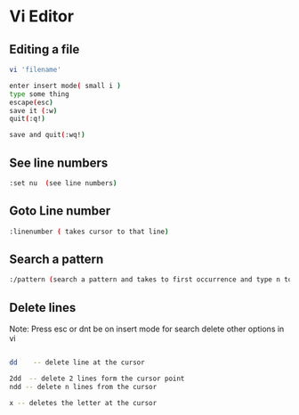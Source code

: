 
# Vi Editor

## Editing a file

```bash
vi 'filename'

enter insert mode( small i )
type some thing
escape(esc)
save it (:w)
quit(:q!)

save and quit(:wq!)

```

## See line numbers

```bash
:set nu  (see line numbers)
```
## Goto Line number

```bash
:linenumber ( takes cursor to that line)
```

## Search a pattern
```bash
:/pattern (search a pattern and takes to first occurrence and type n to got next occurrence)
```

## Delete lines

Note: Press esc or dnt be on insert mode for search delete other options in vi

```bash

dd    -- delete line at the cursor

2dd  -- delete 2 lines form the cursor point
ndd -- delete n lines from the cursor

x -- deletes the letter at the cursor

